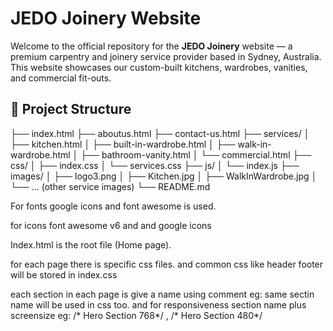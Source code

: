 # JEDO Joinery Website

Welcome to the official repository for the **JEDO Joinery** website — a premium carpentry and joinery service provider based in Sydney, Australia. This website showcases our custom-built kitchens, wardrobes, vanities, and commercial fit-outs.



## 📁 Project Structure
├── index.html
├── aboutus.html
├── contact-us.html
├── services/
│ ├── kitchen.html
│ ├── built-in-wardrobe.html
│ ├── walk-in-wardrobe.html
│ ├── bathroom-vanity.html
│ └── commercial.html
├── css/
│ ├── index.css
│ └── services.css
├── js/
│ └── index.js
├── images/
│ ├── logo3.png
│ ├── Kitchen.jpg
│ ├── WalkInWardrobe.jpg
│ └── ... (other service images)
└── README.md





For fonts google icons and font awesome is used. 

for icons font awesome v6 and and google icons 

Index.html is the root file (Home page).

for each page there is specific css files. 
and common css like header footer will be stored in index.css

each section in each page is give a name using comment 
eg: <!-- Hero Section -->
same sectin name will be used in css too. and for responsiveness section name plus screensize
eg: /* Hero Section 768*/ , /* Hero Section 480*/ 

